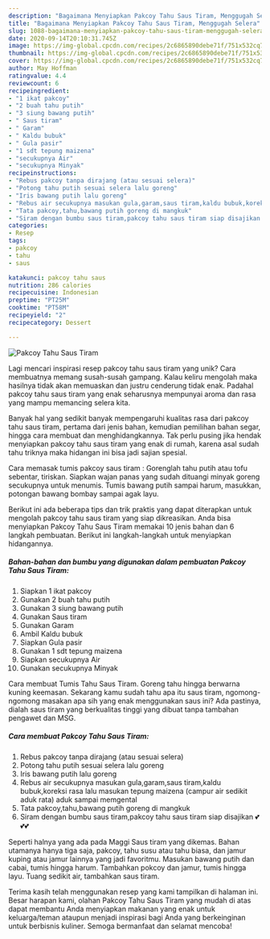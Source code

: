 ```yaml
---
description: "Bagaimana Menyiapkan Pakcoy Tahu Saus Tiram, Menggugah Selera"
title: "Bagaimana Menyiapkan Pakcoy Tahu Saus Tiram, Menggugah Selera"
slug: 1088-bagaimana-menyiapkan-pakcoy-tahu-saus-tiram-menggugah-selera
date: 2020-09-14T20:10:31.745Z
image: https://img-global.cpcdn.com/recipes/2c6865890debe71f/751x532cq70/pakcoy-tahu-saus-tiram-foto-resep-utama.jpg
thumbnail: https://img-global.cpcdn.com/recipes/2c6865890debe71f/751x532cq70/pakcoy-tahu-saus-tiram-foto-resep-utama.jpg
cover: https://img-global.cpcdn.com/recipes/2c6865890debe71f/751x532cq70/pakcoy-tahu-saus-tiram-foto-resep-utama.jpg
author: May Hoffman
ratingvalue: 4.4
reviewcount: 6
recipeingredient:
- "1 ikat pakcoy"
- "2 buah tahu putih"
- "3 siung bawang putih"
- " Saus tiram"
- " Garam"
- " Kaldu bubuk"
- " Gula pasir"
- "1 sdt tepung maizena"
- "secukupnya Air"
- "secukupnya Minyak"
recipeinstructions:
- "Rebus pakcoy tanpa dirajang (atau sesuai selera)"
- "Potong tahu putih sesuai selera lalu goreng"
- "Iris bawang putih lalu goreng"
- "Rebus air secukupnya masukan gula,garam,saus tiram,kaldu bubuk,koreksi rasa lalu masukan tepung maizena (campur air sedikit aduk rata) aduk sampai memgental"
- "Tata pakcoy,tahu,bawang putih goreng di mangkuk"
- "Siram dengan bumbu saus tiram,pakcoy tahu saus tiram siap disajikan 💕💕💕"
categories:
- Resep
tags:
- pakcoy
- tahu
- saus

katakunci: pakcoy tahu saus 
nutrition: 286 calories
recipecuisine: Indonesian
preptime: "PT25M"
cooktime: "PT58M"
recipeyield: "2"
recipecategory: Dessert

---
```



![Pakcoy Tahu Saus Tiram](https://img-global.cpcdn.com/recipes/2c6865890debe71f/751x532cq70/pakcoy-tahu-saus-tiram-foto-resep-utama.jpg)

Lagi mencari inspirasi resep pakcoy tahu saus tiram yang unik? Cara membuatnya memang susah-susah gampang. Kalau keliru mengolah maka hasilnya tidak akan memuaskan dan justru cenderung tidak enak. Padahal pakcoy tahu saus tiram yang enak seharusnya mempunyai aroma dan rasa yang mampu memancing selera kita.

Banyak hal yang sedikit banyak mempengaruhi kualitas rasa dari pakcoy tahu saus tiram, pertama dari jenis bahan, kemudian pemilihan bahan segar, hingga cara membuat dan menghidangkannya. Tak perlu pusing jika hendak menyiapkan pakcoy tahu saus tiram yang enak di rumah, karena asal sudah tahu triknya maka hidangan ini bisa jadi sajian spesial.

Cara memasak tumis pakcoy saus tiram : Gorenglah tahu putih atau tofu sebentar, tiriskan. Siapkan wajan panas yang sudah dituangi minyak goreng secukupnya untuk menumis. Tumis bawang putih sampai harum, masukkan, potongan bawang bombay sampai agak layu.


Berikut ini ada beberapa tips dan trik praktis yang dapat diterapkan untuk mengolah pakcoy tahu saus tiram yang siap dikreasikan. Anda bisa menyiapkan Pakcoy Tahu Saus Tiram memakai 10 jenis bahan dan 6 langkah pembuatan. Berikut ini langkah-langkah untuk menyiapkan hidangannya.

<!--inarticleads1-->

##### Bahan-bahan dan bumbu yang digunakan dalam pembuatan Pakcoy Tahu Saus Tiram:

1. Siapkan 1 ikat pakcoy
1. Gunakan 2 buah tahu putih
1. Gunakan 3 siung bawang putih
1. Gunakan  Saus tiram
1. Gunakan  Garam
1. Ambil  Kaldu bubuk
1. Siapkan  Gula pasir
1. Gunakan 1 sdt tepung maizena
1. Siapkan secukupnya Air
1. Gunakan secukupnya Minyak


Cara membuat Tumis Tahu Saus Tiram. Goreng tahu hingga berwarna kuning keemasan. Sekarang kamu sudah tahu apa itu saus tiram, ngomong-ngomong masakan apa sih yang enak menggunakan saus ini? Ada pastinya, dialah saus tiram yang berkualitas tinggi yang dibuat tanpa tambahan pengawet dan MSG. 

<!--inarticleads2-->

##### Cara membuat Pakcoy Tahu Saus Tiram:

1. Rebus pakcoy tanpa dirajang (atau sesuai selera)
1. Potong tahu putih sesuai selera lalu goreng
1. Iris bawang putih lalu goreng
1. Rebus air secukupnya masukan gula,garam,saus tiram,kaldu bubuk,koreksi rasa lalu masukan tepung maizena (campur air sedikit aduk rata) aduk sampai memgental
1. Tata pakcoy,tahu,bawang putih goreng di mangkuk
1. Siram dengan bumbu saus tiram,pakcoy tahu saus tiram siap disajikan 💕💕💕


Seperti halnya yang ada pada Maggi Saus tiram yang dikemas. Bahan utamanya hanya tiga saja, pakcoy, tahu susu atau tahu biasa, dan jamur kuping atau jamur lainnya yang jadi favoritmu. Masukan bawang putih dan cabai, tumis hingga harum. Tambahkan pokcoy dan jamur, tumis hingga layu. Tuang sedikit air, tambahkan saus tiram. 

Terima kasih telah menggunakan resep yang kami tampilkan di halaman ini. Besar harapan kami, olahan Pakcoy Tahu Saus Tiram yang mudah di atas dapat membantu Anda menyiapkan makanan yang enak untuk keluarga/teman ataupun menjadi inspirasi bagi Anda yang berkeinginan untuk berbisnis kuliner. Semoga bermanfaat dan selamat mencoba!
